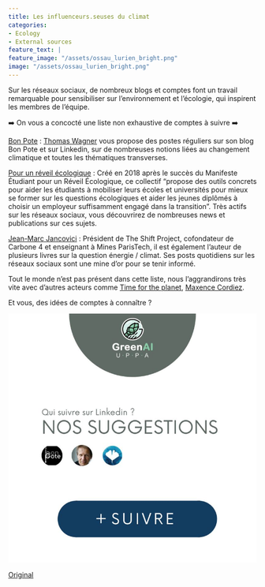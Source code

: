 ```yaml
---
title: Les influenceurs.seuses du climat
categories:
- Ecology
- External sources
feature_text: |
feature_image: "/assets/ossau_lurien_bright.png"
image: "/assets/ossau_lurien_bright.png"
---
```


Sur les réseaux sociaux, de nombreux blogs et comptes font un travail remarquable pour sensibiliser sur l’environnement et l’écologie, qui inspirent les membres de l’équipe. 

➡️ On vous a concocté une liste non exhaustive de comptes à suivre ➡️

[Bon Pote](https://www.linkedin.com/company/bon-pote/) : [Thomas Wagner](https://www.linkedin.com/in/thomas-wagner-0807b932/) vous propose des postes réguliers sur son blog Bon Pote et sur Linkedin, sur de nombreuses notions liées au changement climatique et toutes les thématiques transverses.

[Pour un réveil écologique](https://www.linkedin.com/company/pour-un-reveil-ecologique/) : Créé en 2018 après le succès du Manifeste Étudiant pour un Réveil Écologique, ce collectif “propose des outils concrets pour aider les étudiants à mobiliser leurs écoles et universités pour mieux se former sur les questions écologiques et aider les jeunes diplômés à choisir un employeur suffisamment engagé dans la transition”. Très actifs sur les réseaux sociaux, vous découvrirez de nombreuses news et publications sur ces sujets.

[Jean-Marc Jancovici](https://www.linkedin.com/in/jean-marc-jancovici/) : Président de The Shift Project, cofondateur de Carbone 4 et enseignant à Mines ParisTech, il est également l’auteur de plusieurs livres sur la question énergie / climat. Ses posts quotidiens sur les réseaux sociaux sont une mine d’or pour se tenir informé.

Tout le monde n’est pas présent dans cette liste, nous l’aggrandirons très vite avec d’autres acteurs comme [Time for the planet](https://www.linkedin.com/company/time-for-the-planet/), [Maxence Cordiez](https://www.linkedin.com/in/maxence-cordiez/).

Et vous, des idées de comptes à connaître ?

![image](/images/blog/20220407.jpeg)

[Original](https://www.linkedin.com/feed/update/urn:li:activity:6917773135593304064/)
